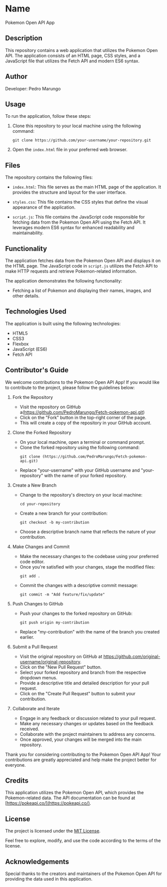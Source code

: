 # Name
 Pokemon Open API App

## Description
This repository contains a web application that utilizes the Pokemon Open API. The application consists of an HTML page, CSS styles, and a JavaScript file that utilizes the Fetch API and modern ES6 syntax.

## Author 
Developer: Pedro Marungo

## Usage

To run the application, follow these steps:

1. Clone this repository to your local machine using the following command:
   ```
   git clone https://github.com/your-username/your-repository.git
   ```

2. Open the `index.html` file in your preferred web browser.

## Files

The repository contains the following files:

- `index.html`: This file serves as the main HTML page of the application. It provides the structure and layout for the user interface.

- `styles.css`: This file contains the CSS styles that define the visual appearance of the application.

- `script.js`: This file contains the JavaScript code responsible for fetching data from the Pokemon Open API using the Fetch API. It leverages modern ES6 syntax for enhanced readability and maintainability.

## Functionality

The application fetches data from the Pokemon Open API and displays it on the HTML page. The JavaScript code in `script.js` utilizes the Fetch API to make HTTP requests and retrieve Pokemon-related information.

The application demonstrates the following functionality:

- Fetching a list of Pokemon and displaying their names, images, and other details.


## Technologies Used

The application is built using the following technologies:

- HTML5
- CSS3
- Flexbox
- JavaScript (ES6)
- Fetch API

## Contributor's Guide
We welcome contributions to the Pokemon Open API App! If you would like to contribute to the project, please follow the guidelines below:

1. Fork the Repository
   - Visit the repository on GitHub a(https://github.com/PedroMarungo/Fetch-pokemon-api.git)
   - Click on the "Fork" button in the top-right corner of the page.
   - This will create a copy of the repository in your GitHub account.

2. Clone the Forked Repository
   - On your local machine, open a terminal or command prompt.
   - Clone the forked repository using the following command:
     ```
     git clone (https://github.com/PedroMarungo/Fetch-pokemon-api.git)
     ```
   - Replace "your-username" with your GitHub username and "your-repository" with the name of your forked repository.

3. Create a New Branch
   - Change to the repository's directory on your local machine:
     ```
     cd your-repository
     ```
   - Create a new branch for your contribution:
     ```
     git checkout -b my-contribution
     ```
   - Choose a descriptive branch name that reflects the nature of your contribution.

4. Make Changes and Commit
   - Make the necessary changes to the codebase using your preferred code editor.
   - Once you're satisfied with your changes, stage the modified files:
     ```
     git add .
     ```
   - Commit the changes with a descriptive commit message:
     ```
     git commit -m "Add feature/fix/update"
     ```

5. Push Changes to GitHub
   - Push your changes to the forked repository on GitHub:
     ```
     git push origin my-contribution
     ```
   - Replace "my-contribution" with the name of the branch you created earlier.

6. Submit a Pull Request
   - Visit the original repository on GitHub at https://github.com/original-username/original-repository.
   - Click on the "New Pull Request" button.
   - Select your forked repository and branch from the respective dropdown menus.
   - Provide a descriptive title and detailed description for your pull request.
   - Click on the "Create Pull Request" button to submit your contribution.

7. Collaborate and Iterate
   - Engage in any feedback or discussion related to your pull request.
   - Make any necessary changes or updates based on the feedback received.
   - Collaborate with the project maintainers to address any concerns.
   - Once approved, your changes will be merged into the main repository.

Thank you for considering contributing to the Pokemon Open API App! Your contributions are greatly appreciated and help make the project better for everyone.
## Credits

This application utilizes the Pokemon Open API, which provides the Pokemon-related data. The API documentation can be found at [https://pokeapi.co/](https://pokeapi.co/).

## License

The project is licensed under the [MIT License](LICENSE).

Feel free to explore, modify, and use the code according to the terms of the license.

## Acknowledgements

Special thanks to the creators and maintainers of the Pokemon Open API for providing the data used in this application.

